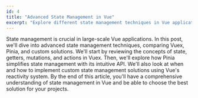 ```yaml
---
id: 4
title: "Advanced State Management in Vue"
excerpt: "Explore different state management techniques in Vue applications."
---
```


State management is crucial in large-scale Vue applications. In this post, we'll dive into advanced state management techniques, comparing Vuex, Pinia, and custom solutions. We'll start by reviewing the concepts of state, getters, mutations, and actions in Vuex. Then, we'll explore how Pinia simplifies state management with its intuitive API. We'll also look at when and how to implement custom state management solutions using Vue's reactivity system. By the end of this article, you'll have a comprehensive understanding of state management in Vue and be able to choose the best solution for your projects.

